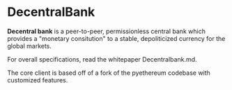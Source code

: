 # DecentralBank
**Decentral bank** is a peer-to-peer, permissionless central bank which provides a "monetary consitution" to a stable, depoliticized currency for the global markets. 

For overall specifications, read the whitepaper Decentralbank.md. 

The core client is based off of a fork of the pyethereum codebase with customized features. 
